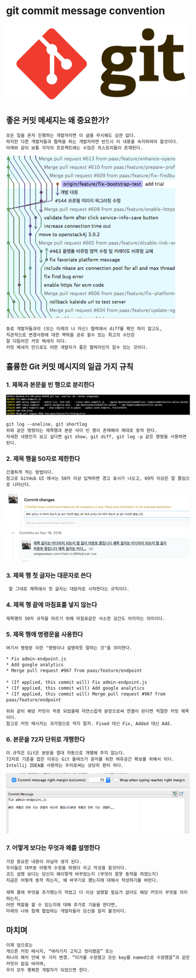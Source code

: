 # git commit message convention

![](assets/git1.png)

## 좋은 커밋 메세지는 왜 중요한가?

    모든 일을 혼자 진행하는 개발자라면 이 글을 무시해도 상관 없다.
    하지만 다른 개발자들과 협력을 하는 개발자라면 반드시 이 내용을 숙지하여야 할것이다.
    아래와 같이 보통 각각의 프로젝트에는 수많은 히스토리들이 존재한다.
    

![](assets/git2.png)

    동료 개발자들과의 (또는 미래의 나 자신) 협력에서 diff를 확인 하지 않고도, 
    직관적으로 변경사항에 대한 맥락을 공유 할수 있는 최고의 수단은 
    잘 다듬어진 커밋 메세지 이다.
    커밋 메세지 만으로도 어떤 개발자가 좋은 협력자인지 알수 있는 것이다.  

## 훌륭한 Git 커밋 메시지의 일곱 가지 규칙

### 1. 제목과 본문을 빈 행으로 분리한다

![](assets/git3.png)
 
    git log --oneline, git shortlog 
    위와 같은 명령어는 제목행과 본문 사이 빈 행이 존재해야 제대로 동작 한다.
    자세한 내용인지 보고 싶다면 git show, git diff, git log -p 같은 명령을 사용하면 된다.

### 2. 제목 행을 50자로 제한한다

    간결하게 적는 방법이다.
    참고로 GitHub UI 에서는 50자 이상 입력하면 경고 표시가 나오고, 69자 이상은 말 줄임으로 나타난다.

![](assets/git4.png)
![](assets/git5.png)

### 3. 제목 행 첫 글자는 대문자로 쓴다

     말 그대로 제목에서 첫 글자는 대문자로 시작한다는 규칙이다.

### 4. 제목 행 끝에 마침표를 넣지 않는다

    제목행의 50자 규칙을 따르기 위해 마침표같은 사소한 공간도 아끼자는 의미이다.

### 5. 제목 행에 명령문을 사용한다

    여기서 명령문 이란 "명령이나 설명하듯 말하는 것"을 의미한다.
    
```
* Fix admin-endpoint.js 
* Add google analytics
* Merge pull request #967 from paas/feature/endpoint

* (If applied, this commit will) Fix admin-endpoint.js 
* (If applied, this commit will) Add google analytics
* (If applied, this commit will) Merge pull request #967 from paas/feature/endpoint
```

    위와 같이 해당 커밋이 적용 되었을때 자연스럽게 문장으로써 연결이 된다면 적절한 커밋 제목 이다.
    참고로 커밋 메시지는 과거형으로 적지 말자. Fixed 대신 Fix, Added 대신 Add.

### 6. 본문을 72자 단위로 개행한다

    이 규칙은 Git은 본문을 절대 자동으로 개행해 주지 않는다.
    72자로 기준을 잡은 이유는 Git 들여쓰기 문자를 위한 여유공간 확보를 위해서 이다.
    Intellij IDEA를 사용하는 우리로써는 상당히 편리 하다.

![](assets/git6.png)
![](assets/git7.png)

### 7. 어떻게 보다는 무엇과 왜를 설명한다

    가장 중요한 내용이 아닐까 생각 된다.
    우리들은 대부분 어떻게 수정을 하였다 라고 작성을 할것이다.
    코드 설명 보다는 당신이 왜이렇게 바꾸었는지 (무엇이 잘못 동작을 하였는지)
    지금은 어떻게 동작 하는지, 왜 바꾸기로 헀는지에 대해서 작성하기를 바란다.

    제목 줄에 무엇을 추가했는지 적었고 더 이상 설명할 필요가 없어도 해당 커밋이 무엇을 의미하는지, 
    어떤 역할을 할 수 있는지에 대해 추가로 기술을 한다면,
    미래의 나와 함께 협업하는 개발자들이 당신을 달리 볼것이다.


## 마치며

    이제 앞으로는
    게으른 커밋 메시지, “여러가지 고치고 정리했음” 또는 
    하나의 패치 안에 두 가지 변경. “이거를 수정했고 모든 key를 named으로 수정했음”과 같은 커밋이 없길 바라며,
    우리 모두 행복한 개발자가 되었으면 한다.
